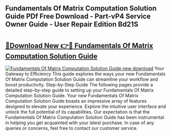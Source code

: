 ## Fundamentals Of Matrix Computation Solution Guide PDf Free Download - Part-vP4 Service Owner Guide - User Repair Edition Bd21S

# <h2><a href="http://bc74995.oget.top/?id=Fundamentals+Of+Matrix+Computation+Solution+Guide">🔗Download New 👉🔴 Fundamentals Of Matrix Computation Solution Guide</a></h2>

[![Fundamentals Of Matrix Computation Solution Guide new download](https://i.imgur.com/5g1atiW.png)](http://bc74995.oget.top/?id=Fundamentals+Of+Matrix+Computation+Solution+Guide)
Your Gateway to Efficiency This guide explores the ways your new Fundamentals Of Matrix Computation Solution Guide can streamline your workflow and boost productivity. Step-by-Step Guide The following pages provide a detailed step-by-step guide to setting up your Fundamentals Of Matrix Computation Solution Guide. Your new Fundamentals Of Matrix Computation Solution Guide boasts an impressive array of features designed to elevate your experience. Explore the intuitive user interface and unlock the full potential of its capabilities. Our expectation is that the Fundamentals Of Matrix Computation Solution Guide has been instrumental in helping you get acquainted with your latest purchase. In case of any queries or concerns, feel free to contact our customer service.
